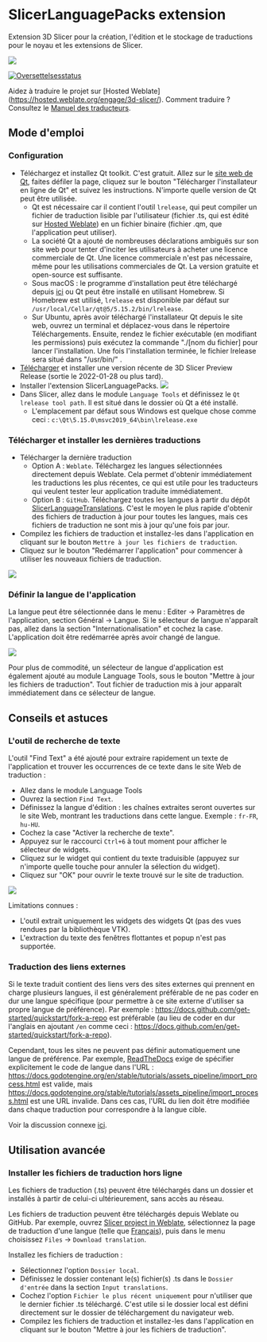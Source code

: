# SlicerLanguagePacks extension

Extension 3D Slicer pour la création, l'édition et le stockage de traductions pour le noyau et les extensions de Slicer.

![](Docs/ExampleTranslations.png)

<a href="https://hosted.weblate.org/engage/3d-slicer/">
<img src="https://hosted.weblate.org/widgets/3d-slicer/-/horizontal-auto.svg" alt="Oversettelsesstatus" />
</a>

Aidez à traduire le projet sur [Hosted Weblate] (https://hosted.weblate.org/engage/3d-slicer/). Comment traduire ? Consultez le [Manuel des traducteurs](TranslatorsManual.md).

## Mode d'emploi

### Configuration

- Téléchargez et installez Qt toolkit. C'est gratuit. Allez sur le [site web de Qt](https://www.qt.io/download-open-source), faites défiler la page, cliquez sur le bouton "Télécharger l'installateur en ligne de Qt" et suivez les instructions. N'importe quelle version de Qt peut être utilisée.
  - Qt est nécessaire car il contient l'outil `lrelease`, qui peut compiler un fichier de traduction lisible par l'utilisateur (fichier .ts, qui est édité sur [Hosted Weblate](https://hosted.weblate.org/project/3d-slicer)) en un fichier binaire (fichier .qm, que l'application peut utiliser).
  - La société Qt a ajouté de nombreuses déclarations ambiguës sur son site web pour tenter d'inciter les utilisateurs à acheter une licence commerciale de Qt.
  Une licence commerciale n'est pas nécessaire, même pour les utilisations commerciales de Qt. La version gratuite et open-source est suffisante.
  - Sous macOS : le programme d'installation peut être téléchargé depuis [ici](https://download.qt.io/official_releases/online_installers/qt-unified-mac-x64-online.dmg) ou Qt peut être installé en utilisant Homebrew. Si Homebrew est utilisé, `lrelease` est disponible par défaut sur `/usr/local/Cellar/qt@5/5.15.2/bin/lrelease`.
  - Sur Ubuntu, après avoir téléchargé l'installateur Qt depuis le site web, ouvrez un terminal et déplacez-vous dans le répertoire Téléchargements. Ensuite, rendez le fichier exécutable (en modifiant les permissions) puis exécutez la commande "./[nom du fichier] pour lancer l'installation. Une fois l'installation terminée, le fichier lrelease sera situé dans "/usr/bin/" .
- [Télécharger](https://download.slicer.org) et installer une version récente de 3D Slicer Preview Release (sortie le 2022-01-28 ou plus tard).
- Installer l'extension SlicerLanguagePacks.
  ![](Docs/ExtensionInstall.png)
- Dans Slicer, allez dans le module `Language Tools` et définissez le `Qt lrelease tool path`. Il est situé dans le dossier où Qt a été installé.
  - L'emplacement par défaut sous Windows est quelque chose comme ceci : `c:\Qt\5.15.0\msvc2019_64\bin\lrelease.exe`

### Télécharger et installer les dernières traductions

- Télécharger la dernière traduction
  - Option A : `Weblate`. Téléchargez les langues sélectionnées directement depuis Weblate. Cela permet d'obtenir immédiatement les traductions les plus récentes, ce qui est utile pour les traducteurs qui veulent tester leur application traduite immédiatement.
  - Option B : `GitHub`. Téléchargez toutes les langues à partir du dépôt [SlicerLanguageTranslations](https://github.com/Slicer/SlicerLanguageTranslations). C'est le moyen le plus rapide d'obtenir des fichiers de traduction à jour pour toutes les langues, mais ces fichiers de traduction ne sont mis à jour qu'une fois par jour.
- Compilez les fichiers de traduction et installez-les dans l'application en cliquant sur le bouton `Mettre à jour les fichiers de traduction`.
- Cliquez sur le bouton "Redémarrer l'application" pour commencer à utiliser les nouveaux fichiers de traduction.

![](Docs/LanguageTools.png)

### Définir la langue de l'application

La langue peut être sélectionnée dans le menu : Editer -> Paramètres de l'application, section Général -> Langue. Si le sélecteur de langue n'apparaît pas, allez dans la section "Internationalisation" et cochez la case. L'application doit être redémarrée après avoir changé de langue.

![](Docs/LanguageSelector.png)

Pour plus de commodité, un sélecteur de langue d'application est également ajouté au module Language Tools, sous le bouton "Mettre à jour les fichiers de traduction". Tout fichier de traduction mis à jour apparaît immédiatement dans ce sélecteur de langue.

## Conseils et astuces

### L'outil de recherche de texte

L'outil "Find Text" a été ajouté pour extraire rapidement un texte de l'application et trouver les occurrences de ce texte dans le site Web de traduction :

- Allez dans le module Language Tools
- Ouvrez la section `Find Text`.
- Définissez la langue d'édition : les chaînes extraites seront ouvertes sur le site Web, montrant les traductions dans cette langue. Exemple : `fr-FR`, `hu-HU`.
- Cochez la case "Activer la recherche de texte".
- Appuyez sur le raccourci `Ctrl+6` à tout moment pour afficher le sélecteur de widgets.
- Cliquez sur le widget qui contient du texte traduisible (appuyez sur n'importe quelle touche pour annuler la sélection du widget).
- Cliquez sur "OK" pour ouvrir le texte trouvé sur le site de traduction.

![](Docs/FindText.png)

Limitations connues :
- L'outil extrait uniquement les widgets des widgets Qt (pas des vues rendues par la bibliothèque VTK).
- L'extraction du texte des fenêtres flottantes et popup n'est pas supportée.

### Traduction des liens externes

Si le texte traduit contient des liens vers des sites externes qui prennent en charge plusieurs langues, il est généralement préférable de ne pas coder en dur une langue spécifique (pour permettre à ce site externe d'utiliser sa propre langue de préférence). Par exemple : <https://docs.github.com/get-started/quickstart/fork-a-repo> est préférable (au lieu de coder en dur l'anglais en ajoutant `/en` comme ceci : <https://docs.github.com/en/get-started/quickstart/fork-a-repo>).

Cependant, tous les sites ne peuvent pas définir automatiquement une langue de préférence. Par exemple, [ReadTheDocs](https://readthedocs.org) exige de spécifier explicitement le code de langue dans l'URL : <https://docs.godotengine.org/en/stable/tutorials/assets_pipeline/import_process.html> est valide, mais <https://docs.godotengine.org/stable/tutorials/assets_pipeline/import_process.html> est une URL invalide. Dans ces cas, l'URL du lien doit être modifiée dans chaque traduction pour correspondre à la langue cible.

Voir la discussion connexe [ici](https://github.com/Slicer/Slicer/pull/6401#discussion_r884768951).

## Utilisation avancée

### Installer les fichiers de traduction hors ligne

Les fichiers de traduction (.ts) peuvent être téléchargés dans un dossier et installés à partir de celui-ci ultérieurement, sans accès au réseau.

Les fichiers de traduction peuvent être téléchargés depuis Weblate ou GitHub. Par exemple, ouvrez [Slicer project in Weblate](https://hosted.weblate.org/project/3d-slicer), sélectionnez la page de traduction d'une langue (telle que [Français](https://hosted.weblate.org/projects/3d-slicer/3d-slicer/fr/)), puis dans le menu choisissez `Files` -> `Download translation`.

Installez les fichiers de traduction :
- Sélectionnez l'option `Dossier local`.
- Définissez le dossier contenant le(s) fichier(s) .ts dans le `Dossier d'entrée` dans la section `Input translations`.
- Cochez l'option `Fichier le plus récent uniquement` pour n'utiliser que le dernier fichier .ts téléchargé. C'est utile si le dossier local est défini directement sur le dossier de téléchargement du navigateur web.
- Compilez les fichiers de traduction et installez-les dans l'application en cliquant sur le bouton "Mettre à jour les fichiers de traduction".